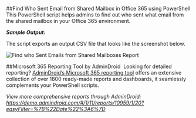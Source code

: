 ##Find Who Sent Email from Shared Mailbox in Office 365 using PowerShell
This PowerShell script helps admins to find out who sent what email from the shared mailbox in your Office 365 environment.

***Sample Output:*** 

The script exports an output CSV file that looks like the screenshot below. 

![Find who Sent Emails from Shared Mailboxes Report](https://o365reports.com/wp-content/uploads/2022/05/Find-who-sent-email-from-shared-mailbox-Powershell.png?v=1705576538)

##Microsoft 365 Reporting Tool by AdminDroid 
Looking for detailed reporting? [AdminDroid’s Microsoft 365 reporting tool](https://admindroid.com/?src=GitHub) offers an extensive collection of over 1800 ready-made reports and dashboards, it seamlessly complements your PowerShell scripts.

*View more comprehensive reports through AdminDroid: <https://demo.admindroid.com/#/1/11/reports/10959/1/20?easyFilter=%7B%22Date%22%3A6%7D>*  



